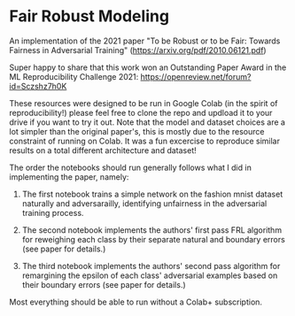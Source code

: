 # Fair Robust Modeling

An implementation of the 2021 paper "To be Robust or to be Fair: Towards Fairness in Adversarial Training" (https://arxiv.org/pdf/2010.06121.pdf)

Super happy to share that this work won an Outstanding Paper Award in the ML Reproducibility Challenge 2021: https://openreview.net/forum?id=Sczshz7h0K

These resources were designed to be run in Google Colab (in the spirit of reproducibility!) please feel free to clone the repo and updload it to your drive if you want to try it out. Note that the model and dataset choices are a lot simpler than the original paper's, this is mostly due to the resource constraint of running on Colab. It was a fun excercise to reproduce similar results on a total different architecture and dataset! 

The order the notebooks should run generally follows what I did in implementing the paper, namely:

1. The first notebook trains a simple network on the fashion mnist dataset naturally and adversarailly, identifying unfairness in the adversarial training process. 

2. The second notebook implements the authors' first pass FRL algorithm for reweighing each class by their separate natural and boundary errors (see paper for details.)

3. The third notebook implements the authors' second pass algorithm for remargining the epsilon of each class' adversarial examples based on their boundary errors (see paper for details.)

Most everything should be able to run without a Colab+ subscription. 
